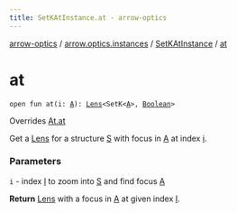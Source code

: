 ```yaml
---
title: SetKAtInstance.at - arrow-optics
---
```


[arrow-optics](../../index.html) / [arrow.optics.instances](../index.html) / [SetKAtInstance](index.html) / [at](./at.html)

# at

`open fun at(i: `[`A`](index.html#A)`): `[`Lens`](../../arrow.optics/-lens.html)`<SetK<`[`A`](index.html#A)`>, `[`Boolean`](https://kotlinlang.org/api/latest/jvm/stdlib/kotlin/-boolean/index.html)`>`

Overrides [At.at](../../arrow.optics.typeclasses/-at/at.html)

Get a [Lens](../../arrow.optics/-lens.html) for a structure [S](../../arrow.optics.typeclasses/-at/index.html#S) with focus in [A](../../arrow.optics.typeclasses/-at/index.html#A) at index [i](../../arrow.optics.typeclasses/-at/at.html#arrow.optics.typeclasses.At$at(arrow.optics.typeclasses.At.I)/i).

### Parameters

`i` - index [I](../../arrow.optics.typeclasses/-at/index.html#I) to zoom into [S](../../arrow.optics.typeclasses/-at/index.html#S) and find focus [A](../../arrow.optics.typeclasses/-at/index.html#A)

**Return**
[Lens](../../arrow.optics/-lens.html) with a focus in [A](../../arrow.optics.typeclasses/-at/index.html#A) at given index [I](../../arrow.optics.typeclasses/-at/index.html#I).

